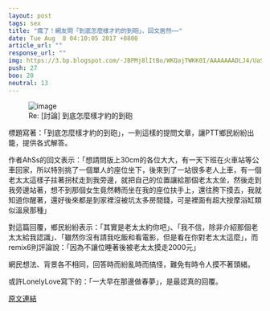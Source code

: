 ```yaml
---
layout: post
tags: sex
title: "瘋了！網友問「到底怎麼樣才約的到砲」，回文居然⋯⋯"
date: Tue Aug  8 04:10:05 2017 +0800
article_url: ""
response_url: ""
img: https://3.bp.blogspot.com/-JBPMj8lItBo/WKQajTWKK0I/AAAAAAADLJ4/UaSTMnPWUtU/58a4195a17629.jpg?imgmax=3000
push: 27
boo: 20
neutral: 13
---
```


<figure>
<img src="https://3.bp.blogspot.com/-JBPMj8lItBo/WKQajTWKK0I/AAAAAAADLJ4/UaSTMnPWUtU/58a4195a17629.jpg?imgmax=3000" alt="image">
<figcaption>
Re: [討論] 到底怎麼樣才約的到砲
</figcaption>
</figure>



標題寫著：「到底怎麼樣才約的到砲」，一則這樣的提問文章，讓PTT鄉民紛紛出籠，提供各式解答。

作者AhSs的回文表示：「想請問版上30cm的各位大大，有一天下班在火車站等公車回家，所以特別挑了一個單人的座位坐下，後來到了一站很多老人上車，有一個老太太這樣子拄著拐杖走到我旁邊，就把自己的位置讓給那個老太太坐，然後走到我旁邊站著，想不到那個女生竟然轉而坐在我的座位扶手上，還往胯下摸去，我就知道你醒著，還好後來都是到家裡沒被坑太多房間錢，可是裡面有超大按摩浴缸類似溫泉那種」

對這篇回覆，鄉民紛紛表示：「其實是老太太約你吧」、「我不信，除非介紹那個老太太給我認識」、「雖然你沒有請我吃飯和看電影，但是看在你對老太太這麼」，而remix6則評論說：「因為不讓位睡著後被老太太摸走2000元」

網民想法、背景各不相同，回答時而紛亂時而搞怪，難免有時令人摸不著頭緒。

或許LonelyLove寫下的：「一大早在那邊做春夢」，是最認真的回覆。

<a href = "https://www.ptt.cc/bbs/sex/M.1502136607.A.6BF.html">原文連結</a>

